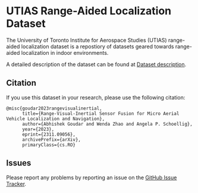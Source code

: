 # UTIAS Range-Aided Localization Dataset

The University of Toronto Institute for Aerospace Studies (UTIAS) range-aided localization dataset is a repostiory of datasets geared towards range-aided localization in indoor environments. 

A detailed description of the dataset can be found at [Dataset description](https://utiasdsl.github.io/utias_ra_loc/). 

## Citation

If you use this dataset in your research, please use the following citation:

```
@misc{goudar2023rangevisualinertial,
      title={Range-Visual-Inertial Sensor Fusion for Micro Aerial Vehicle Localization and Navigation}, 
      author={Abhishek Goudar and Wenda Zhao and Angela P. Schoellig},
      year={2023},
      eprint={2311.09056},
      archivePrefix={arXiv},
      primaryClass={cs.RO}
```
## Issues
Please report any problems by reporting an issue on the [GitHub Issue Tracker](https://github.com/utiasDSL/utias_ra_loc/issues).
